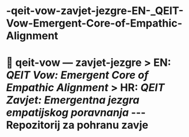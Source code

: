 # -qeit-vow-zavjet-jezgre-EN-_QEIT-Vow-Emergent-Core-of-Empathic-Alignment
# 🌌 qeit-vow — zavjet-jezgre  > **EN:** _QEIT Vow: Emergent Core of Empathic Alignment_   > **HR:** _QEIT Zavjet: Emergentna jezgra empatijskog poravnanja_  ---  **Repozitorij** za pohranu zavje

